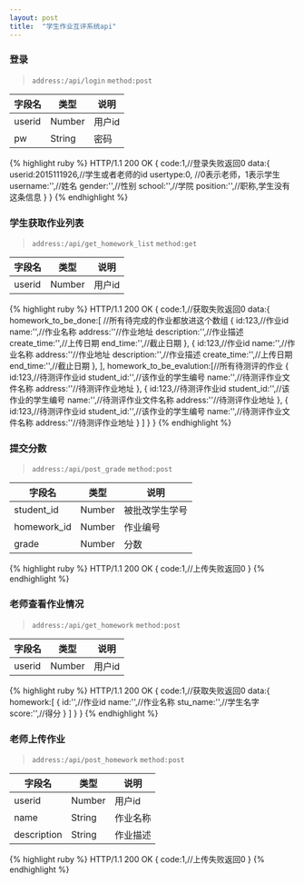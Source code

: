 ```yaml
---
layout: post
title:  "学生作业互评系统api"
---
```


### **登录**
> `address:/api/login`
> `method:post`

| 字段名 | 类型 | 说明 |
| --- | --- | --- |
| userid | Number | 用户id |
| pw | String | 密码 |

{% highlight ruby %}
HTTP/1.1 200 OK
{
    code:1,//登录失败返回0
    data:{
        userid:2015111926,//学生或者老师的id
        usertype:0,    //0表示老师，1表示学生
        username:'',//姓名
        gender:'',//性别
        school:'',//学院
        position:'',//职称,学生没有这条信息
    }
}
{% endhighlight %}

### **学生获取作业列表**

> `address:/api/get_homework_list`
> `method:get`

| 字段名 | 类型 | 说明 |
| --- | --- | --- |
| userid | Number | 用户id |
{% highlight ruby %}
HTTP/1.1 200 OK
{
    code:1,//获取失败返回0
    data:{
        homework_to_be_done:[  //所有待完成的作业都放进这个数组
            {
                id:123,//作业id
                name:'',//作业名称
                address:''//作业地址
                description:'',//作业描述
                create_time:'',//上传日期
                end_time:'',//截止日期
            },
            {
                id:123,//作业id
                name:'',//作业名称
                address:''//作业地址
                description:'',//作业描述
                create_time:'',//上传日期
                end_time:'',//截止日期
            },
        ],
        homework_to_be_evalution:[//所有待测评的作业
            {
                id:123,//待测评作业id
                student_id:'',//该作业的学生编号
                name:'',//待测评作业文件名称
                address:''//待测评作业地址
            },
            {
                id:123,//待测评作业id
                student_id:'',//该作业的学生编号
                name:'',//待测评作业文件名称
                address:''//待测评作业地址
            },
            {
                id:123,//待测评作业id
                student_id:'',//该作业的学生编号
                name:'',//待测评作业文件名称
                address:''//待测评作业地址
            }
        ]
    }
}
{% endhighlight %}

### **提交分数**

> `address:/api/post_grade`
> `method:post`

| 字段名 | 类型 | 说明 |
| --- | --- | --- |
| student_id | Number | 被批改学生学号 |
| homework_id | Number | 作业编号 |
| grade | Number | 分数 |

{% highlight ruby %}
HTTP/1.1 200 OK
{
    code:1,//上传失败返回0
}
{% endhighlight %}

### **老师查看作业情况**

> `address:/api/get_homework`
> `method:post`

| 字段名 | 类型 | 说明 |
| --- | --- | --- |
| userid | Number | 用户id |

{% highlight ruby %}
HTTP/1.1 200 OK
{
    code:1,//获取失败返回0
    data:{
        homework:[
            {
                id:'',//作业id
                name:'',//作业名称
                stu_name:'',//学生名字
                score:'',//得分
            }
        ]
    }
}
{% endhighlight %}

### **老师上传作业**
> `address:/api/post_homework`
> `method:post`

| 字段名 | 类型 | 说明 |
| --- | --- | --- |
| userid | Number | 用户id |
| name | String | 作业名称 |
| description | String | 作业描述 |

{% highlight ruby %}
HTTP/1.1 200 OK
{
    code:1,//上传失败返回0
}
{% endhighlight %}






